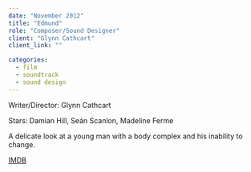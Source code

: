 ```yaml
---
date: "November 2012"
title: "Edmund"
role: "Composer/Sound Designer"
client: "Glynn Cathcart"
client_link: ""

categories:
  - film
  - soundtrack
  - sound design
---
```

Writer/Director: Glynn Cathcart

Stars: Damian Hill, Seán Scanlon, Madeline Ferme

A delicate look at a young man with a body complex and his inability to change.

[IMDB][8fea0f65]

  [8fea0f65]: http://www.imdb.com/title/tt2531354/ "IMDB"
